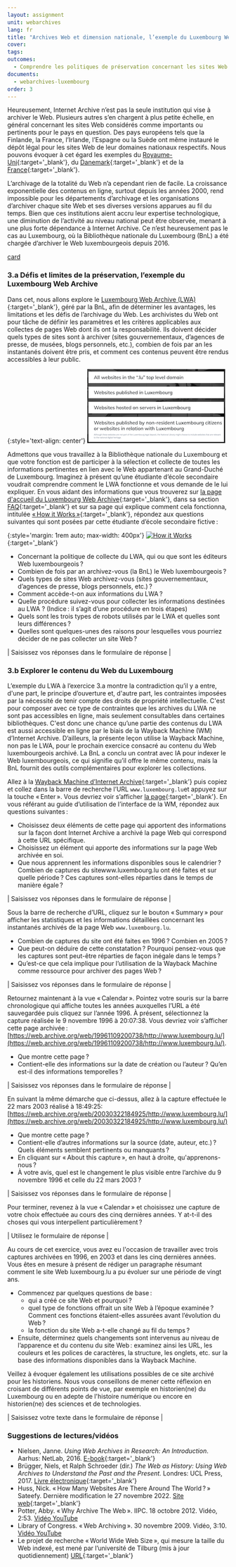 ```yaml
---
layout: assignment
unit: webarchives
lang: fr
title: "Archives Web et dimension nationale, l’exemple du Luxembourg Web Archive et de luxembourg.lu"
cover:
tags:
outcomes:
  - Comprendre les politiques de préservation concernant les sites Web de diverses institutions
documents:
  - webarchives-luxembourg
order: 3
---
```

Heureusement, Internet Archive n’est pas la seule institution qui vise à archiver le Web. Plusieurs autres s’en chargent à plus petite échelle, en général concernant les sites Web considérés comme importants ou pertinents pour le pays en question. Des pays européens tels que la Finlande, la France, l’Irlande, l’Espagne ou la Suède ont même instauré le dépôt légal pour les sites Web de leur domaines nationaux respectifs. Nous pouvons évoquer à cet égard les exemples du [Royaume-Uni](https://www.webarchive.org.uk){:target='_blank'}, du [Danemark](http://netarkivet.dk/in-english/){:target='_blank'} et de la [France](https://www.bnf.fr/fr/archives-de-linternet){:target='_blank'}. 

L’archivage de la totalité du Web n’a cependant rien de facile. La croissance exponentielle des contenus en ligne, surtout depuis les années 2000, rend impossible pour les départements d’archivage et les organisations d’archiver chaque site Web et ses diverses versions apparues au fil du temps. Bien que ces institutions aient accru leur expertise technologique, une diminution de l’activité au niveau national peut être observée, menant à une plus forte dépendance à Internet Archive. Ce n’est heureusement pas le cas au Luxembourg, où la Bibliothèque nationale du Luxembourg (BnL) a été chargée d’archiver le Web luxembourgeois depuis 2016.

[card](webarchives-luxembourg)

<!-- more -->

<!-- briefing-student -->

### 3.a Défis et limites de la préservation, l’exemple du Luxembourg Web Archive
<!-- section-contents -->
Dans cet, nous allons explore le [Luxembourg Web Archive (LWA)](https://www.webarchive.lu/){:target='_blank'}, géré par la BnL, afin de déterminer les avantages, les limitations et les défis de l’archivage du Web. Les archivistes du Web ont pour tâche de définir les paramètres et les critères applicables aux collectes de pages Web dont ils ont la responsabilité. Ils doivent décider quels types de sites sont à archiver (sites gouvernementaux, d’agences de presse, de musées, blogs personnels, etc.), combien de fois par an les instantanés doivent être pris, et comment ces contenus peuvent être rendus accessibles à leur public.

{:style='text-align: center'}
![lux-web](/../../assets/images/lux-web.png "lux-web")

Admettons que vous travaillez à la Bibliothèque nationale du Luxembourg et que votre fonction est de participer à la sélection et collecte de toutes les informations pertinentes en lien avec le Web appartenant au Grand-Duché de Luxembourg. Imaginez à présent qu’une étudiante d’école secondaire voudrait comprendre comment le LWA fonctionne et vous demande de le lui expliquer. En vous aidant des informations que vous trouverez sur [la page d'accueil du Luxembourg Web Archive](https://www.webarchive.lu/){:target='_blank'}, dans sa section [FAQ](https://www.webarchive.lu/faq/){:target='_blank'} et sur sa page qui explique comment cela fonctionna, intitulée [«&#x202F;How it Works&#x202F;»](https://www.webarchive.lu/how-it-works/){:target='_blank'}, répondez aux questions suivantes qui sont posées par cette étudiante d’école secondaire fictive&#x202F;:

{:style='margin: 1rem auto; max-width: 400px'}
[![How it Works](https://image.thum.io/get/https://www.webarchive.lu/how-it-works/ "How it Works")](https://www.webarchive.lu/how-it-works/){:target='_blank'}

- Concernant la politique de collecte du LWA, qui ou que sont les éditeurs Web luxembourgeois&#x202F;?
- Combien de fois par an archivez-vous (la BnL) le Web luxembourgeois&#x202F;?
- Quels types de sites Web archivez-vous (sites gouvernementaux, d’agences de presse, blogs personnels, etc.)&#x202F;?
- Comment accède-t-on aux informations du LWA&#x202F;?
- Quelle procédure suivez-vous pour collecter les informations destinées au LWA ? (Indice&#x202F;: il s’agit d’une procédure en trois étapes)
- Quels sont les trois types de robots utilisés par le LWA et quelles sont leurs différences&#x202F;?
- Quelles sont quelques-unes des raisons pour lesquelles vous pourriez décider de ne pas collecter un site Web&#x202F;?

| Saisissez vos réponses dans le formulaire de réponse |

<!-- section -->


### 3.b Explorer le contenu du Web du Luxembourg
<!-- section-contents -->

L’exemple du LWA à l’exercice 3.a montre la contradiction qu’il y a entre, d'une part, le principe d’ouverture et, d'autre part, les contraintes imposées par la nécessité de tenir compte des droits de propriété intellectuelle. C'est pour composer avec ce type de contraintes que les archives du LWA ne sont pas accessibles en ligne, mais seulement consultables dans certaines bibliothèques. C'est donc une chance qu’une partie des contenus du LWA est aussi accessible en ligne par le biais de la Wayback Machine (WM) d’Internet Archive. D’ailleurs, la présente leçon utilise la Wayback Machine, non pas le LWA, pour le prochain exercice consacré au contenu du Web luxembourgeois archivé. La BnL a conclu un contrat avec IA pour indexer le Web luxembourgeois, ce qui signifie qu’il offre le même contenu, mais la BnL fournit des outils complémentaires pour explorer les collections.

Allez à la [Wayback Machine d’Internet Archive](https://web.archive.org/){:target='_blank'} puis copiez et collez dans la barre de recherche l’URL `www.luxembourg.lu`et appuyez sur la touche «&#x202F;Enter&#x202F;». Vous devriez voir s’afficher [la page](https://web.archive.org/web/*/www.luxembourg.lu){:target='_blank'}. En vous référant au guide d’utilisation de l’interface de la WM, répondez aux questions suivantes&#x202F;:
- Choisissez deux éléments de cette page qui apportent des informations sur la façon dont Internet Archive a archivé la page Web qui correspond à cette URL spécifique.
- Choisissez un élément qui apporte des informations sur la page Web archivée en soi. 
- Que nous apprennent les informations disponibles sous le calendrier&#x202F;? Combien de captures du sitewww.luxembourg.lu ont été faites et sur quelle période&#x202F;? Ces captures sont-elles réparties dans le temps de manière égale&#x202F;?

| Saisissez vos réponses dans le formulaire de réponse |

Sous la barre de recherche d’URL, cliquez sur le bouton «&#x202F;Summary&#x202F;» pour afficher les statistiques et les informations détaillées concernant les instantanés archivés de la page Web `www.luxembourg.lu`.
- Combien de captures du site ont été faites en 1996&#x202F;? Combien en 2005&#x202F;?
- Que peut-on déduire de cette constatation&#x202F;? Pourquoi pensez-vous que les captures sont peut-être réparties de façon inégale dans le temps&#x202F;?
- Qu’est-ce que cela implique pour l’utilisation de la Wayback Machine comme ressource pour archiver des pages Web&#x202F;?

| Saisissez vos réponses dans le formulaire de réponse |


Retournez maintenant à la vue «&#x202F;Calendar&#x202F;». Pointez votre souris sur la barre chronologique qui affiche toutes les années auxquelles l’URL a été sauvegardée puis cliquez sur l’année 1996. À présent, sélectionnez la capture réalisée le 9 novembre 1996 à 20:07:38. Vous devriez voir s’afficher cette page archivée&#x202F;: [https://web.archive.org/web/19961109200738/http://www.luxembourg.lu/](https://web.archive.org/web/19961109200738/http://www.luxembourg.lu/).
- Que montre cette page&#x202F;?
- Contient-elle des informations sur la date de création ou l’auteur&#x202F;? Qu’en est-il des informations temporelles&#x202F;?

| Saisissez vos réponses dans le formulaire de réponse |

En suivant la même démarche que ci-dessus, allez à la capture effectuée le 22 mars 2003 réalisé à 18:49:25: [https://web.archive.org/web/20030322184925/http://www.luxembourg.lu/](https://web.archive.org/web/20030322184925/http://www.luxembourg.lu/)
- Que montre cette page&#x202F;?
- Contient-elle d’autres informations sur la source (date, auteur, etc.)&#x202F;? Quels éléments semblent pertinents ou manquants&#x202F;?
- En cliquant sur «&#x202F;About this capture&#x202F;», en haut à droite, qu'apprenons-nous&#x202F;?
- À votre avis, quel est le changement le plus visible entre l’archive du 9 novembre 1996 et celle du 22 mars 2003&#x202F;?

| Saisissez vos réponses dans le formulaire de réponse |

Pour terminer, revenez à la vue «&#x202F;Calendar&#x202F;» et choisissez une capture de votre choix effectuée au cours des cinq dernières années. Y at-t-il des choses qui vous interpellent particulièrement&#x202F;?

| Utilisez le formulaire de réponse | 

Au cours de cet exercice, vous avez eu l'occasion de travailler avec trois captures archivées en 1996, en 2003 et dans les cinq dernières années. Vous êtes en mesure à présent de rédiger un paragraphe résumant comment le site Web luxembourg.lu a pu évoluer sur une période de vingt ans.
- Commencez par quelques questions de base&#x202F;: 
  - qui a créé ce site Web et pourquoi&#x202F;? 
  - quel type de fonctions offrait un site Web à l’époque examinée&#x202F;? Comment ces fonctions étaient-elles assurées avant l’évolution du Web&#x202F;? 
  - la fonction du site Web a-t-elle changé au fil du temps&#x202F;?
- Ensuite, déterminez quels changements sont intervenus au niveau de l’apparence et du contenu du site Web&#x202F;: examinez ainsi les URL, les couleurs et les polices de caractères, la structure, les onglets, etc. sur la base des informations disponibles dans la Wayback Machine. 

Veillez à évoquer également les utilisations possibles de ce site archivé pour les historiens. Nous vous conseillons de mener cette réflexion en croisant de différents points de vue, par exemple en historien(ne) du Luxembourg ou en adepte de l'histoire numérique ou encore en historien(ne) des sciences et de technologies.

| Saisissez votre texte dans le formulaire de réponse |

<!-- section -->

### Suggestions de lectures/vidéos
<!-- section-contents -->

- Nielsen, Janne. *Using Web Archives in Research: An Introduction*. Aarhus: NetLab, 2016. [E-book](https://dighumlab.org/wp-content/uploads/2017/06/Nielsen_Using_Web_Archives_in_Research.pdf){:target='_blank'}
- Brügger, Niels, et Ralph Schroeder (dir.) *The Web as History: Using Web Archives to Understand the Past and the Present.* Londres: UCL Press, 2017. [Livre électronique](https://discovery.ucl.ac.uk/id/eprint/1542998/1/The-Web-as-History.pdf){:target='_blank'}
- Huss, Nick. «&#x202F;How Many Websites Are There Around The World&#x202F;?&#x202F;» Sateefy. Dernière modification le 27 novembre 2022. [Site web](https://siteefy.com/how-many-websites-are-there/){:target='_blank'}
- Potter, Abby. «&#x202F;Why Archive The Web&#x202F;». IIPC. 18 octobre 2012. Vidéo, 2:53. [Vidéo YouTube](https://www.youtube.com/watch?v=pU32rjTaMFE{:target='_blank'})
- Library of Congress. «&#x202F;Web Archiving&#x202F;». 30 novembre 2009. Vidéo, 3:10. [Vidéo YouTube](https://www.youtube.com/watch?v=T0943YkhLWU>{:target='_blank'})
- Le projet de recherche «&#x202F;World Wide Web Size&#x202F;», qui mesure la taille du Web indexé, est mené par l’université de Tilburg (mis à jour quotidiennement) [URL](https://www.worldwidewebsize.com/){:target='_blank'}

<!-- briefing-teacher -->
